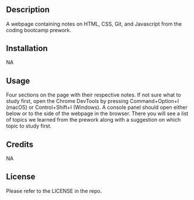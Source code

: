 # <Prework Study Guide Webpage>

## Description

A webpage containing notes on HTML, CSS, Git, and Javascript from the coding bootcamp prework.



## Installation

NA

## Usage

Four sections on the page with their respective notes. If not sure what to study first, open the Chrome DevTools by pressing Command+Option+I (macOS) or Control+Shift+I (Windows). A console panel should open either below or to the side of the webpage in the browser. There you will see a list of topics we learned from the prework along with a suggestion on which topic to study first.

## Credits

NA 

## License

Please refer to the LICENSE in the repo.



